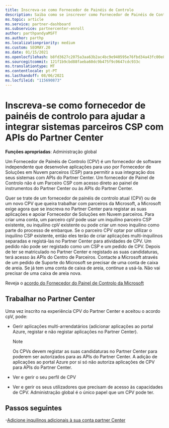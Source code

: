 ```yaml
---
title: Inscreva-se como Fornecedor de Painéis de Controlo
description: Saiba como se inscrever como Fornecedor de Painéis de Controlo (CPV) no Partner Center para que possa integrar melhor os sistemas parceiros CSP com APIs do Partner Center.
ms.topic: article
ms.service: partner-dashboard
ms.subservice: partnercenter-enroll
author: parthpandyaMSFT
ms.author: parthp
ms.localizationpriority: medium
ms.custom: SEOMAY.20
ms.date: 01/15/2021
ms.openlocfilehash: b8fd3627c2075a3aa63b2ac4bc9e940595e76fbd34a43fc00e8e10189b41aba3
ms.sourcegitcommit: 121f1b9cbd88faeba60dc9b475f9c0647cdc933c
ms.translationtype: MT
ms.contentlocale: pt-PT
ms.lasthandoff: 08/06/2021
ms.locfileid: "115690873"
---
```

# <a name="enroll-as-a-control-panel-vendor-to-help-integrate-csp-partner-systems-with-partner-center-apis"></a>Inscreva-se como fornecedor de painéis de controlo para ajudar a integrar sistemas parceiros CSP com APIs do Partner Center


**Funções apropriadas**: Administração global

Um Fornecedor de Painéis de Controlo (CPV) é um fornecedor de software independente que desenvolve aplicações para uso por Fornecedor de Soluções em Nuvem parceiros (CSP) para permitir a sua integração dos seus sistemas com APIs do Partner Center. Um fornecedor de Painel de Controlo não é um Parceiro CSP com acesso direto ao painel de instrumentos do Partner Center ou às APIs do Partner Center.

Quer se trate de um fornecedor de painéis de controlo atual (CPV) ou de um novo CPV que queira trabalhar com parceiros da Microsoft, a Microsoft exige agora que se inscreva no Partner Center para registar as suas aplicações e apoiar Fornecedor de Soluções em Nuvem parceiros. Para criar uma conta, um parceiro cpV pode usar um inquilino parceiro CSP existente, ou inquilino cpV existente ou pode criar um novo inquilino como parte do processo de embarque. Se o parceiro CPV optar por utilizar o inquilino CSP existente, então eles terão de criar aplicações multi-inquilinos separadas e registá-las no Partner Center para atividades de CPV. Um pedido não pode ser registado como um CSP e um pedido de CPV. Depois de ter se matriculado no Partner Center e registado as suas candidaturas, terá acesso às APIs do Centro de Parceiros.  Contacte a Microsoft através de um pedido de Suporte do Microsoft se precisar de uma conta de caixa de areia. Se já tem uma conta de caixa de areia, continue a usá-la. Não vai precisar de uma caixa de areia nova.

Reveja o [acordo do Fornecedor do Painel de Controlo da Microsoft](https://go.microsoft.com/fwlink/?linkid=2055198)


## <a name="working-in-partner-center"></a>Trabalhar no Partner Center

Uma vez inscrito na experiência CPV do Partner Center e aceitou o acordo cpV, pode:

- Gerir aplicações multi-arrendatários (adicionar aplicações ao portal Azure, registar e não registar aplicações no Partner Center).

    >[!Note] 
    >Os CPVs devem registar as suas candidaturas no Partner Center para poderem ser autorizados para as APIs do Partner Center. A adição de aplicações ao portal Azure por si só não autoriza aplicações de CPV para APIs do Partner Center. 

- Ver e gerir o seu perfil de CPV 

- Ver e gerir os seus utilizadores que precisam de acesso às capacidades de CPV. Administração global é o único papel que um CPV pode ter.

## <a name="next-steps"></a>Passos seguintes

-[Adicione inquilinos adicionais à sua conta partner Center](multi-tenant-account.md)